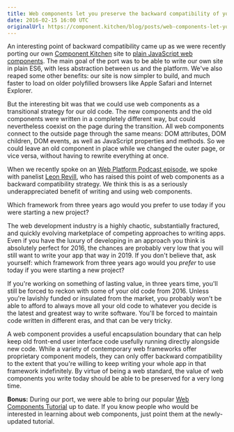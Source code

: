 ```yaml
---
title: Web components let you preserve the backward compatibility of your own old code
date: 2016-02-15 16:00 UTC
originalUrl: https://component.kitchen/blog/posts/web-components-let-you-preserve-the-backward-compatibility-of-your-own-old-code
---
```


<p>
  An interesting point of backward compatibility came up as we were recently
  porting our own <a href="https://component.kitchen">Component Kitchen</a>
  site to
  <a
    href="/posts/2016/02-01-a-new-release-of-basic-web-components-based-on-plain-javascript-component-mixins.html"
    >plain JavaScript web components</a
  >. The main goal of the port was to be able to write our own site in plain
  ES6, with less abstraction between us and the platform. We've also reaped some
  other benefits: our site is now simpler to build, and much faster to load on
  older polyfilled browsers like Apple Safari and Internet Explorer.
</p>
<p>
  But the interesting bit was that we could use web components as a transitional
  strategy for our old code. The new components and the old components were
  written in a completely different way, but could nevertheless coexist on the
  page during the transition. All web components connect to the outside page
  through the same means: DOM attributes, DOM children, DOM events, as well as
  JavaScript properties and methods. So we could leave an old component in place
  while we changed the outer page, or vice versa, without having to rewrite
  everything at once.
</p>
<p>
  When we recently spoke on an
  <a href="https://www.youtube.com/watch?v=nli24SoWejY"
    >Web Platform Podcast episode</a
  >, we spoke with panelist
  <a href="https://twitter.com/revillweb">Leon Revill</a>, who has raised this
  point of web components as a backward compatibility strategy. We think this is
  as a seriously underappreciated benefit of writing and using web components.
</p>
<p class="pullQuote">
  Which framework from three years ago would you prefer to use today if you were
  starting a new project?
</p>
<p>
  The web development industry is a highly chaotic, substantially fractured, and
  quickly evolving marketplace of competing approaches to writing apps. Even if
  you have the luxury of developing in an approach you think is absolutely
  perfect for 2016, the chances are probably very low that you will still want
  to write your app that way in 2019. If you don't believe that, ask yourself:
  which framework from three years ago would you <em>prefer</em> to use today if
  you were starting a new project?
</p>
<p>
  If you're working on something of lasting value, in three years time, you'll
  still be forced to reckon with some of your old code from 2016. Unless you're
  lavishly funded or insulated from the market, you probably won't be able to
  afford to always move all your old code to whatever you decide is the latest
  and greatest way to write software. You'll be forced to maintain code written
  in different eras, and that can be very tricky.
</p>
<p>
  A web component provides a useful encapsulation boundary that can help keep
  old front-end user interface code usefully running directly alongside new
  code. While a variety of contemporary web frameworks offer proprietary
  component models, they can only offer backward compatibility to the extent
  that you're willing to keep writing your whole app in that framework
  indefinitely. By virtue of being a web standard, the value of web components
  you write today should be able to be preserved for a very long time.
</p>
<p>
  <strong>Bonus:</strong> During our port, we were able to bring our popular
  <a href="https://component.kitchen/tutorial">Web Components Tutorial</a>
  up to date. If you know people who would be interested in learning about web
  components, just point them at the newly-updated tutorial.
</p>
